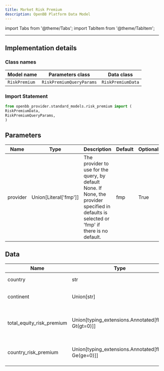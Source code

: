```yaml
---
title: Market Risk Premium
description: OpenBB Platform Data Model
---
```



import Tabs from '@theme/Tabs';
import TabItem from '@theme/TabItem';


---

## Implementation details

### Class names

| Model name | Parameters class | Data class |
| ---------- | ---------------- | ---------- |
| `RiskPremium` | `RiskPremiumQueryParams` | `RiskPremiumData` |

### Import Statement

```python
from openbb_provider.standard_models.risk_premium import (
RiskPremiumData,
RiskPremiumQueryParams,
)
```

## Parameters

<Tabs>
<TabItem value="standard" label="Standard">

| Name | Type | Description | Default | Optional |
| ---- | ---- | ----------- | ------- | -------- |
| provider | Union[Literal['fmp']] | The provider to use for the query, by default None. If None, the provider specified in defaults is selected or 'fmp' if there is no default. | fmp | True |
</TabItem>

</Tabs>

## Data

<Tabs>
<TabItem value="standard" label="Standard">

| Name | Type | Description |
| ---- | ---- | ----------- |
| country | str | Market country. |
| continent | Union[str] | Continent of the country. |
| total_equity_risk_premium | Union[typing_extensions.Annotated[float, Gt(gt=0)]] | Total equity risk premium for the country. |
| country_risk_premium | Union[typing_extensions.Annotated[float, Ge(ge=0)]] | Country-specific risk premium. |
</TabItem>

</Tabs>

